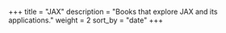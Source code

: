 +++
title = "JAX"
description = "Books that explore JAX and its applications."
weight = 2
sort_by = "date"
+++